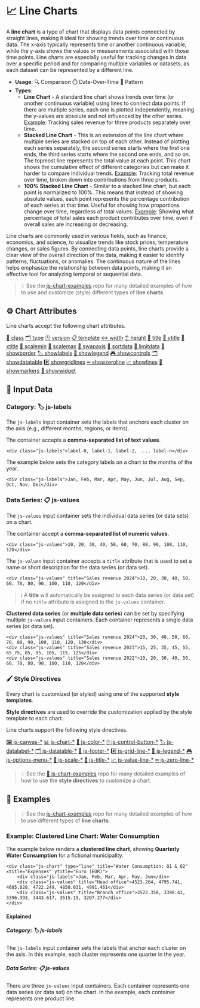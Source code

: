 # 📈 Line Charts

A **line chart** is a type of chart that displays data points connected by straight lines, making it ideal for showing trends over time or continuous data. The x-axis typically represents time or another continuous variable, while the y-axis shows the values or measurements associated with those time points. Line charts are especially useful for tracking changes in data over a specific period and for comparing multiple variables or datasets, as each dataset can be represented by a different line.

 - **Usage**: 🔍 Comparison ⏱️ Date-Over-Time 🧵 Pattern
 - **Types**:
   - **Line Chart** - A standard line chart shows trends over time (or another continuous variable) using lines to connect data points. If there are multiple series, each one is plotted independently, meaning the y-values are absolute and not influenced by the other series. <ins>Example</ins>: Tracking sales revenue for three products separately over time.
   - **Stacked Line Chart** - This is an extension of the line chart where multiple series are stacked on top of each other. Instead of plotting each series separately, the second series starts where the first one ends, the third series starts where the second one ends, and so on. The topmost line represents the total value at each point. This chart shows the cumulative effect of different categories but can make it harder to compare individual trends. <ins>Example</ins>: Tracking total revenue over time, broken down into contributions from three products.
   - **100% Stacked Line Chart** - Similar to a stacked line chart, but each point is normalized to 100%. This means that instead of showing absolute values, each point represents the percentage contribution of each series at that time. Useful for showing how proportions change over time, regardless of total values. <ins>Example</ins>: Showing what percentage of total sales each product contributes over time, even if overall sales are increasing or decreasing.

Line charts are commonly used in various fields, such as finance, economics, and science, to visualize trends like stock prices, temperature changes, or sales figures. By connecting data points, line charts provide a clear view of the overall direction of the data, making it easier to identify patterns, fluctuations, or anomalies. The continuous nature of the lines helps emphasize the relationship between data points, making it an effective tool for analyzing temporal or sequential data.

> 💡 See the [js-chart-examples](https://github.com/wrathtafarian/js-chart-examples/charts/line%20charts.md) repo for many detailed examples of how to use and customize (style) different types of **line charts**.

## ⚙️ Chart Attributes

Line charts accept the following chart attributes.

[🧱 class](../Chart%20Attributes.md#-class)
[🗂️ type](../Chart%20Attributes.md#-type)
[🕒 version](../Chart%20Attributes.md#-version)
[📋 template](../Chart%20Attributes.md#-template)
[↔️ width](../Chart%20Attributes.md#-width)
[↕️ height](../Chart%20Attributes.md#-height)
[📄 title](../Chart%20Attributes.md#-title)
[📄 ytitle](../Chart%20Attributes.md#-ytitle)
[📄 xtitle](../Chart%20Attributes.md#-xtitle)
[📏 scalemin](../Chart%20Attributes.md#-scalemin)
[📏 scalemax](../Chart%20Attributes.md#-scalemax)
[🔄 swapaxis](../Chart%20Attributes.md#-swapaxis)
[🔽 sortdata](../Chart%20Attributes.md#-sortdata)
[🚫 limitdata](../Chart%20Attributes.md#-limitdata)
[🔲 showborder](../Chart%20Attributes.md#-showborder)
[🏷️ showlabels](../Chart%20Attributes.md#-showlabels)
[📘 showlegend](../Chart%20Attributes.md#-showlegend)
[🎮 showcontrols](../Chart%20Attributes.md#-showcontrols)
[🗂️ showdatatable](../Chart%20Attributes.md#-showdatatable)
[#️⃣ showgridlines](../Chart%20Attributes.md#-showgridlines)
[➖ showzeroline](../Chart%20Attributes.md#-showzeroline)
[📈 showlines](../Chart%20Attributes.md#-showlines)
[📍 showmarkers](../Chart%20Attributes.md#-showmarkers)
[📲 showwidget](../Chart%20Attributes.md#-showwidget)

## 🧱 Input Data

### Category: 🏷️ js-labels

The `js-labels` input container sets the labels that anchors each cluster on the axis (e.g., different months, regions, or items).

The container accepts a **comma-separated list of text values**.

```
<div class="js-labels">label-0, label-1, label-2, ..., label-n</div>
```

The example below sets the category labels on a chart to the months of the year.

```
<div class="js-labels">Jan, Feb, Mar, Apr, May, Jun, Jul, Aug, Sep, Oct, Nov, Dec</div>
```

### Data Series: 📋 js-values

The `js-values` input container sets the individual data series (or data sets) on a chart.

The container accept a **comma-separated list of numeric values**.

```
<div class="js-values">10, 20, 30, 40, 50, 60, 70, 80, 90, 100, 110, 120</div>
```

The `js-values` input container accepts a `title` attribute that is used to set a name or short description for the data series (or data set).

```
<div class="js-values" title="Sales revenue 2024">10, 20, 30, 40, 50, 60, 70, 80, 90, 100, 110, 120</div>
```

> ℹ️ A **title** will automatically be assigned to each data series (or data set) if no `title` attribute is assigned to the `js-values` container.

**Clustered data series** (or **multiple data series**) can be set by specifying multiple `js-values` input containers. Each container represents a single data series (or data set).

```
<div class="js-values" title="Sales revenue 2024">20, 30, 40, 50, 60, 70, 80, 90, 100, 110, 120, 130</div>
<div class="js-values" title="Sales revenue 2023">15, 25, 35, 45, 55, 65 75, 85, 95, 105, 115, 125</div>
<div class="js-values" title="Sales revenue 2022">10, 20, 30, 40, 50, 60, 70, 80, 90, 100, 110, 120</div>
```

### 🖌️ Style Directives

Every chart is customized (or styled) using one of the supported **style templates**.

**Style directives** are used to override the customization applied by the style template to each chart.

Line charts support the following style directives.

[🖼️ js-canvas-*](../directives/Style%20Directive%20Canvas.md)
[📊 js-chart-*](../directives/Style%20Directive%20Canvas.md)
[🎨 js-color-*](../directives/Style%20Directive%20Color.md)
[🖱️ js-control-button-*](../directives/Style%20Directive%20Control%20Button.md)
[🏷️ js-datalabel-*](../directives/Style%20Directive%20Data%20Label.md)
[🗂️ js-datatable-*](../directives/Style%20Directive%20Data%20Table.md)
[🦶 js-footer-*](../directives/Style%20Directive%20Footer.md)
#[️⃣ js-grid-line-*](../directives/Style%20Directive%20Grid%20Line.md)
[📘 js-legend-*](../directives/Style%20Directive%20Legend.md)
[🎮 js-options-menu-*](../directives/Style%20Directive%20Options%20Menu.md)
[📏 js-scale-*](../directives/Style%20Directive%20Scale.md)
[📄 js-title-*](../directives/Style%20Directive%20Title.md)
[📈 js-value-line-*](../directives/Style%20Directive%20Value%20Line.md)
[➖ js-zero-line-*](../directives/Style%20Directive%20Zero%20Line.md)

> 💡 See the [👀 js-chart-examples](https://github.com/wrathtafarian/js-chart-examples) repo for many detailed examples of how to use the **style directives** to customize a chart.

## 👀 Examples

> 💡 See the [js-chart-examples](https://github.com/wrathtafarian/js-chart-examples/charts/line%20charts.md) repo for many detailed examples of how to use different types of **line charts**.

### Example: Clustered Line Chart: Water Consumption

The example below renders a **clustered line chart**, showing **Quarterly Water Consumption** for a fictional municipality.

```
<div class="js-chart" type="line" title="Water Consumption: Q1 & Q2" xtitle="Expenses" ytitle="Euro (EUR)">
    <div class="js-labels">Jan, Feb, Mar, Apr, May, Jun</div>
    <div class="js-values" title="Head office">4523.264, 4795.741, 4605.028, 4722.249, 4850.031, 4991.461</div>
    <div class="js-values" title="Branch office">3522.358, 3398.41, 3396.393, 3443.617, 3515.19, 3207.277</div>
</div>
```

#### Explained

##### Category: 🏷️ js-labels

The `js-labels` input container sets the labels that anchor each cluster on the axis. In this example, each cluster represents one quarter in the year.

##### Data Series: 📋 js-values

There are three `js-values` input containers. Each container represents one data series (or data set) on the chart. In the example, each container represents one product line.